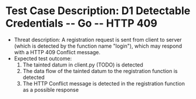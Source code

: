 # Test Case Description: D1 Detectable Credentials -- Go -- HTTP 409
- Threat description: A registration request is sent from client to server (which is detected by the function name "login"), which may respond with a HTTP 409 Conflict message.
- Expected test outcome:
  1. The tainted datum in client.py (TODO) is detected
  2. The data flow of the tainted datum to the registration function is detected
  3. The HTTP Conflict message is detected in the registration function as a possible response
  